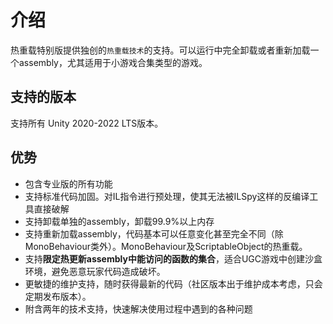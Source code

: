 # 介绍

热重载特别版提供独创的`热重载技术`的支持。可以运行中完全卸载或者重新加载一个assembly，尤其适用于小游戏合集类型的游戏。

## 支持的版本

支持所有 Unity 2020-2022 LTS版本。

## 优势

- 包含专业版的所有功能
- 支持标准代码加固。对IL指令进行预处理，使其无法被ILSpy这样的反编译工具直接破解
- 支持卸载单独的assembly，卸载99.9%以上内存
- 支持重新加载assembly，代码基本可以任意变化甚至完全不同（除MonoBehaviour类外）。MonoBehaviour及ScriptableObject的热重载。
- 支持**限定热更新assembly中能访问的函数的集合**，适合UGC游戏中创建沙盒环境，避免恶意玩家代码造成破坏。
- 更敏捷的维护支持，随时获得最新的代码（社区版本出于维护成本考虑，只会定期发布版本）。
- 附含两年的技术支持，快速解决使用过程中遇到的各种问题

